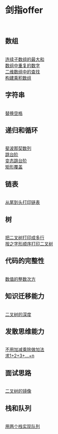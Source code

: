 # <h1>剑指offer</h1><br>
<h2>数组</h3><br>
<a href="https://github.com/wupeixuan/coding-interviews/blob/master/src/Array/Solution01.java">连续子数组的最大和</a><br>
<a href="https://github.com/wupeixuan/coding-interviews/blob/master/src/Array/Solution02.java">数组中重复的数字</a><br>
<a href="https://github.com/wupeixuan/coding-interviews/blob/master/src/Array/Solution11.java">二维数组中的查找</a><br>
<a href="https://github.com/wupeixuan/coding-interviews/blob/master/src/Array/Solution16.java">构建乘积数组</a><br>
<h2>字符串</h3><br>
<a href="https://github.com/wupeixuan/coding-interviews/blob/master/src/String/Solution12.java">替换空格</a><br>
<h2> 递归和循环</h3><br>
<a href="https://github.com/wupeixuan/coding-interviews/blob/master/src/Recursion/Solution03.java">斐波那契数列</a><br>
<a href="https://github.com/wupeixuan/coding-interviews/blob/master/src/Recursion/Solution04.java">跳台阶</a><br>
<a href="https://github.com/wupeixuan/coding-interviews/blob/master/src/Recursion/Solution05.java">变态跳台阶</a><br>
<a href="https://github.com/wupeixuan/coding-interviews/blob/master/src/Recursion/Solution06.java">矩形覆盖</a><br>
<h2> 链表</h3><br>
<a href="https://github.com/wupeixuan/coding-interviews/blob/master/src/LinkedList/Solution10.java">从尾到头打印链表</a><br>
<h2> 树</h3><br>
<a href="https://github.com/wupeixuan/coding-interviews/blob/master/src/Tree/Solution08.java">把二叉树打印成多行</a><br>
<a href="https://github.com/wupeixuan/coding-interviews/blob/master/src/Tree/Solution09.java">按之字形顺序打印二叉树</a><br>
<h2> 代码的完整性</h3><br>
<a href="https://github.com/wupeixuan/coding-interviews/blob/master/src/Other/Other.Solution07.java">数值的整数次方</a><br>
<h2>知识迁移能力</h3><br>
<a href="https://github.com/wupeixuan/coding-interviews/blob/master/src/Tree/Solution13.java">二叉树的深度</a><br>
<h2>发散思维能力</h3><br>
<a href="https://github.com/wupeixuan/coding-interviews/blob/master/src/Other/Solution14.java">不用加减乘除做加法</a><br>
<a href="https://github.com/wupeixuan/coding-interviews/blob/master/src/Other/Solution17.java">求1+2+3+...+n</a><br>
<h2>面试思路</h3><br>
<a href="https://github.com/wupeixuan/coding-interviews/blob/master/src/Tree/Solution15.java">二叉树的镜像</a><br>
<h2>栈和队列</h3><br>
<a href="https://github.com/wupeixuan/coding-interviews/blob/master/src/Tree/Solution18.java">用两个栈实现队列</a><br>





